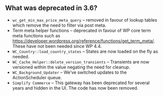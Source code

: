 ## What was deprecated in 3.6?
- `wc_get_min_max_price_meta_query` – removed in favour of lookup tables which remove the need to filter via post meta.
- Term meta helper functions – deprecated in favour of WP core term meta functions such as https://developer.wordpress.org/reference/functions/get_term_meta/. These have not been needed since WP 4.4.
- `WC_Country::load_country_states` – States are now loaded on the fly as needed.
- `WC_Cache_Helper::delete_version_transients` – Transients are now versioned within the value negating the need for cleanup.
- `WC_Background_Updater` – We’ve switched updates to the ActionScheduler queue.
- `Simplify Commerce` – This gateway has been deprecated for several years and hidden in the UI. The code has now been removed.